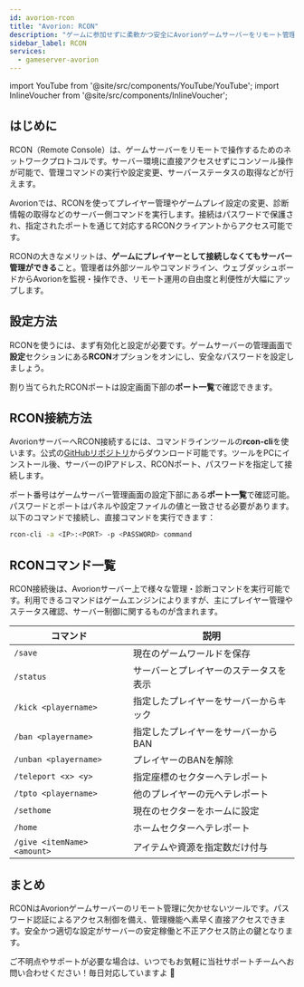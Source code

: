 ```yaml
---
id: avorion-rcon
title: "Avorion: RCON"
description: "ゲームに参加せずに柔軟かつ安全にAvorionゲームサーバーをリモート管理する方法をRCONで解説 → 今すぐチェック"
sidebar_label: RCON
services:
  - gameserver-avorion
---
```


import YouTube from '@site/src/components/YouTube/YouTube';
import InlineVoucher from '@site/src/components/InlineVoucher';

## はじめに

RCON（Remote Console）は、ゲームサーバーをリモートで操作するためのネットワークプロトコルです。サーバー環境に直接アクセスせずにコンソール操作が可能で、管理コマンドの実行や設定変更、サーバーステータスの取得などが行えます。

Avorionでは、RCONを使ってプレイヤー管理やゲームプレイ設定の変更、診断情報の取得などのサーバー側コマンドを実行します。接続はパスワードで保護され、指定されたポートを通じて対応するRCONクライアントからアクセス可能です。

RCONの大きなメリットは、**ゲームにプレイヤーとして接続しなくてもサーバー管理ができる**こと。管理者は外部ツールやコマンドライン、ウェブダッシュボードからAvorionを監視・操作でき、リモート運用の自由度と利便性が大幅にアップします。

<InlineVoucher />

## 設定方法

RCONを使うには、まず有効化と設定が必要です。ゲームサーバーの管理画面で**設定**セクションにある**RCON**オプションをオンにし、安全なパスワードを設定しましょう。

割り当てられたRCONポートは設定画面下部の**ポート一覧**で確認できます。



## RCON接続方法

AvorionサーバーへRCON接続するには、コマンドラインツールの**rcon-cli**を使います。公式の[GitHubリポジトリ](https://github.com/gorcon/rcon-cli)からダウンロード可能です。ツールをPCにインストール後、サーバーのIPアドレス、RCONポート、パスワードを指定して接続します。

ポート番号はゲームサーバー管理画面の設定下部にある**ポート一覧**で確認可能。パスワードとポートはパネルや設定ファイルの値と一致させる必要があります。以下のコマンドで接続し、直接コマンドを実行できます：

```bash
rcon-cli -a <IP>:<PORT> -p <PASSWORD> command
```



## RCONコマンド一覧

RCON接続後は、Avorionサーバー上で様々な管理・診断コマンドを実行可能です。利用できるコマンドはゲームエンジンによりますが、主にプレイヤー管理やステータス確認、サーバー制御に関するものが含まれます。

| コマンド                                     | 説明                                                     |
|--------------------------------------------|----------------------------------------------------------|
| `/save`                                     | 現在のゲームワールドを保存                              |
| `/status`                                   | サーバーとプレイヤーのステータスを表示                  |
| `/kick <playername>`                        | 指定したプレイヤーをサーバーからキック                  |
| `/ban <playername>`                         | 指定したプレイヤーをサーバーからBAN                      |
| `/unban <playername>`                       | プレイヤーのBANを解除                                    |
| `/teleport <x> <y>`                         | 指定座標のセクターへテレポート                          |
| `/tpto <playername>`                        | 他のプレイヤーの元へテレポート                          |
| `/sethome`                                  | 現在のセクターをホームに設定                            |
| `/home`                                     | ホームセクターへテレポート                              |
| `/give <itemName> <amount>`                 | アイテムや資源を指定数だけ付与                           |




## まとめ

RCONはAvorionゲームサーバーのリモート管理に欠かせないツールです。パスワード認証によるアクセス制御を備え、管理機能へ素早く直接アクセスできます。安全かつ適切な設定がサーバーの安定稼働と不正アクセス防止の鍵となります。

ご不明点やサポートが必要な場合は、いつでもお気軽に当社サポートチームへお問い合わせください！毎日対応していますよ 🙂 

<InlineVoucher />